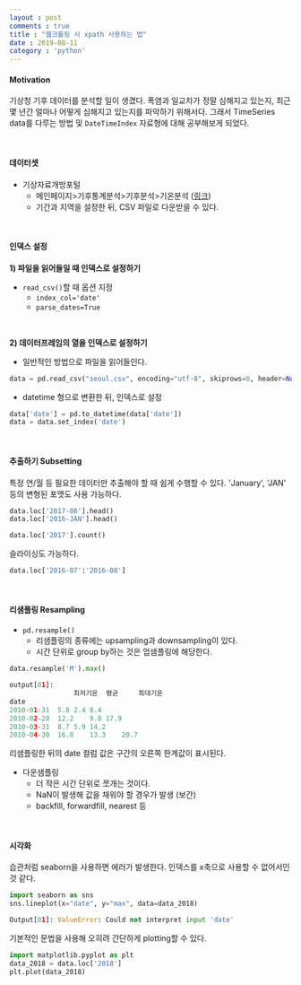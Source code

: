 ```yaml
---
layout : post
comments : true
title : "웹크롤링 시 xpath 사용하는 법"
date : 2019-08-11
category : 'python'
---
```


#### Motivation
기상청 기후 데이터를 분석할 일이 생겼다. 폭염과 일교차가 정말 심해지고 있는지, 최근 몇 년간 얼마나 어떻게 심해지고 있는지를 파악하기 위해서다. 그래서 TimeSeries data를 다루는 방법 및 `DateTimeIndex` 자료형에 대해 공부해보게 되었다.

<br>

#### 데이터셋

- 기상자료개방포털
  - 메인페이지>기후통계분석>기후분석>기온분석 (<a href="https://data.kma.go.kr/stcs/grnd/grndTaList.do?pgmNo=70">링크</a>)
  - 기간과 지역을 설정한 뒤, CSV 파일로 다운받을 수 있다.

<br>

#### 인덱스 설정

**1) 파일을 읽어들일 때 인덱스로 설정하기**
- `read_csv()`할 때 옵션 지정
  - `index_col='date'`
  - `parse_dates=True`

<br>

**2) 데이터프레임의 열을 인덱스로 설정하기**
- 일반적인 방법으로 파일을 읽어들인다.
```python
data = pd.read_csv("seoul.csv", encoding="utf-8", skiprows=8, header=None, names=['date','region','min','mean','max'])
```

- datetime 형으로 변환한 뒤, 인덱스로 설정

``` python
data['date'] = pd.to_datetime(data['date'])
data = data.set_index('date')
```

<br>

#### 추출하기 Subsetting
특정 연/월 등 필요한 데이터만 추출해야 할 때 쉽게 수행할 수 있다. 'January', 'JAN' 등의 변형된 포맷도 사용 가능하다.

```python
data.loc['2017-08'].head()
data.loc['2016-JAN'].head()

data.loc['2017'].count()
```

슬라이싱도 가능하다.
```python
data.loc['2016-07':'2016-08']
```

<br>

#### 리샘플링 Resampling

- `pd.resample()`
  - 리샘플링의 종류에는 upsampling과 downsampling이 있다.
  - 시간 단위로 group by하는 것은 업샘플링에 해당한다.

```python
data.resample('M').max()

output[01]:
                최저기온  평균     최대기온
date			
2010-01-31	5.8	2.4	8.4
2010-02-28	12.2	9.8	17.9
2010-03-31	8.7	5.9	14.2
2010-04-30	16.8	13.3	20.7
```

리샘플링한 뒤의 date 컬럼 값은 구간의 오른쪽 한계값이 표시된다.
- 다운샘플링
  - 더 작은 시간 단위로 쪼개는 것이다.
  - NaN이 발생해 값을 채워야 할 경우가 발생 (보간)
  - backfill, forwardfill, nearest 등

<br>

#### 시각화

습관처럼 seaborn을 사용하면 에러가 발생한다. 인덱스를 x축으로 사용할 수 없어서인 것 같다.

```python
import seaborn as sns
sns.lineplot(x="date", y="max", data=data_2018)

Output[01]: ValueError: Could not interpret input 'date'
```

기본적인 문법을 사용해 오히려 간단하게 plotting할 수 있다.

```python
import matplotlib.pyplot as plt
data_2018 = data.loc['2018']
plt.plot(data_2018)
```
